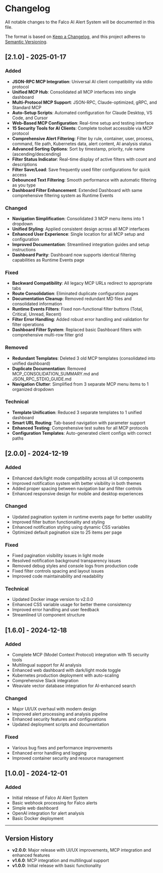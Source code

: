 # Changelog

All notable changes to the Falco AI Alert System will be documented in this file.

The format is based on [Keep a Changelog](https://keepachangelog.com/en/1.0.0/),
and this project adheres to [Semantic Versioning](https://semver.org/spec/v2.0.0.html).

## [2.1.0] - 2025-01-17

### Added
- **JSON-RPC MCP Integration**: Universal AI client compatibility via stdio protocol
- **Unified MCP Hub**: Consolidated all MCP interfaces into single dashboard
- **Multi-Protocol MCP Support**: JSON-RPC, Claude-optimized, gRPC, and Standard MCP
- **Auto-Setup Scripts**: Automated configuration for Claude Desktop, VS Code, and Cursor
- **Web-Based MCP Configuration**: Real-time setup and testing interface
- **15 Security Tools for AI Clients**: Complete toolset accessible via MCP protocol
- **Comprehensive Alert Filtering**: Filter by rule, container, user, process, command, file path, Kubernetes data, alert content, AI analysis status
- **Advanced Sorting Options**: Sort by timestamp, priority, rule name (ascending/descending)
- **Filter Status Indicator**: Real-time display of active filters with count and descriptions
- **Filter Save/Load**: Save frequently used filter configurations for quick access
- **Debounced Text Filtering**: Smooth performance with automatic filtering as you type
- **Dashboard Filter Enhancement**: Extended Dashboard with same comprehensive filtering system as Runtime Events

### Changed
- **Navigation Simplification**: Consolidated 3 MCP menu items into 1 dropdown
- **Unified Styling**: Applied consistent design across all MCP interfaces
- **Enhanced User Experience**: Single location for all MCP setup and configuration
- **Improved Documentation**: Streamlined integration guides and setup instructions
- **Dashboard Parity**: Dashboard now supports identical filtering capabilities as Runtime Events page

### Fixed
- **Backward Compatibility**: All legacy MCP URLs redirect to appropriate tabs
- **Route Consolidation**: Eliminated duplicate configuration pages
- **Documentation Cleanup**: Removed redundant MD files and consolidated information
- **Runtime Events Filters**: Fixed non-functional filter buttons (Total, Critical, Unread, Recent)
- **Filter Error Handling**: Added robust error handling and validation for filter operations
- **Dashboard Filter System**: Replaced basic Dashboard filters with comprehensive multi-row filter grid

### Removed
- **Redundant Templates**: Deleted 3 old MCP templates (consolidated into unified dashboard)
- **Duplicate Documentation**: Removed MCP_CONSOLIDATION_SUMMARY.md and JSON_RPC_STDIO_GUIDE.md
- **Navigation Clutter**: Simplified from 3 separate MCP menu items to 1 organized dropdown

### Technical
- **Template Unification**: Reduced 3 separate templates to 1 unified dashboard
- **Smart URL Routing**: Tab-based navigation with parameter support
- **Enhanced Testing**: Comprehensive test suites for all MCP protocols
- **Configuration Templates**: Auto-generated client configs with correct paths

## [2.0.0] - 2024-12-19

### Added
- Enhanced dark/light mode compatibility across all UI components
- Improved notification system with better visibility in both themes
- Added proper spacing between navigation bar and filter controls
- Enhanced responsive design for mobile and desktop experiences

### Changed
- Updated pagination system in runtime events page for better usability
- Improved filter button functionality and styling
- Enhanced notification styling using dynamic CSS variables
- Optimized default pagination size to 25 items per page

### Fixed
- Fixed pagination visibility issues in light mode
- Resolved notification background transparency issues
- Removed debug styles and console logs from production code
- Fixed filter controls spacing and layout issues
- Improved code maintainability and readability

### Technical
- Updated Docker image version to v2.0.0
- Enhanced CSS variable usage for better theme consistency
- Improved error handling and user feedback
- Streamlined UI component structure

## [1.6.0] - 2024-12-18

### Added
- Complete MCP (Model Context Protocol) integration with 15 security tools
- Multilingual support for AI analysis
- Enhanced web dashboard with dark/light mode toggle
- Kubernetes production deployment with auto-scaling
- Comprehensive Slack integration
- Weaviate vector database integration for AI-enhanced search

### Changed
- Major UI/UX overhaul with modern design
- Improved alert processing and analysis pipeline
- Enhanced security features and configurations
- Updated deployment scripts and documentation

### Fixed
- Various bug fixes and performance improvements
- Enhanced error handling and logging
- Improved container security and resource management

## [1.0.0] - 2024-12-01

### Added
- Initial release of Falco AI Alert System
- Basic webhook processing for Falco alerts
- Simple web dashboard
- OpenAI integration for alert analysis
- Basic Docker deployment

---

## Version History

- **v2.0.0**: Major release with UI/UX improvements, MCP integration and enhanced features
- **v1.6.0**: MCP integration and multilingual support
- **v1.0.0**: Initial release with basic functionality 